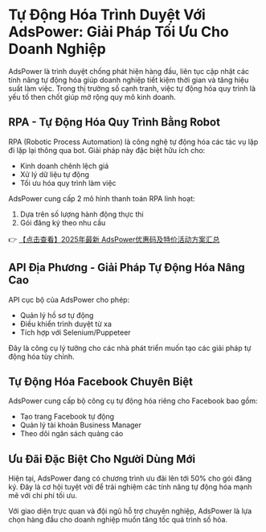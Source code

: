 # Tự Động Hóa Trình Duyệt Với AdsPower: Giải Pháp Tối Ưu Cho Doanh Nghiệp

AdsPower là trình duyệt chống phát hiện hàng đầu, liên tục cập nhật các tính năng tự động hóa giúp doanh nghiệp tiết kiệm thời gian và tăng hiệu suất làm việc. Trong thị trường số cạnh tranh, việc tự động hóa quy trình là yếu tố then chốt giúp mở rộng quy mô kinh doanh.

## RPA - Tự Động Hóa Quy Trình Bằng Robot

RPA (Robotic Process Automation) là công nghệ tự động hóa các tác vụ lặp đi lặp lại thông qua bot. Giải pháp này đặc biệt hữu ích cho:

- Kinh doanh chênh lệch giá
- Xử lý dữ liệu tự động
- Tối ưu hóa quy trình làm việc

AdsPower cung cấp 2 mô hình thanh toán RPA linh hoạt:
1. Dựa trên số lượng hành động thực thi
2. Gói đăng ký theo nhu cầu

👉 [【点击查看】2025年最新 AdsPower优惠码及特价活动方案汇总](https://bit.ly/adspower_free)

## API Địa Phương - Giải Pháp Tự Động Hóa Nâng Cao

API cục bộ của AdsPower cho phép:
- Quản lý hồ sơ tự động
- Điều khiển trình duyệt từ xa
- Tích hợp với Selenium/Puppeteer

Đây là công cụ lý tưởng cho các nhà phát triển muốn tạo các giải pháp tự động hóa tùy chỉnh.

## Tự Động Hóa Facebook Chuyên Biệt

AdsPower cung cấp bộ công cụ tự động hóa riêng cho Facebook bao gồm:
- Tạo trang Facebook tự động
- Quản lý tài khoản Business Manager
- Theo dõi ngân sách quảng cáo

## Ưu Đãi Đặc Biệt Cho Người Dùng Mới

Hiện tại, AdsPower đang có chương trình ưu đãi lên tới 50% cho gói đăng ký. Đây là cơ hội tuyệt vời để trải nghiệm các tính năng tự động hóa mạnh mẽ với chi phí tối ưu.

Với giao diện trực quan và đội ngũ hỗ trợ chuyên nghiệp, AdsPower là lựa chọn hàng đầu cho doanh nghiệp muốn tăng tốc quá trình số hóa.
